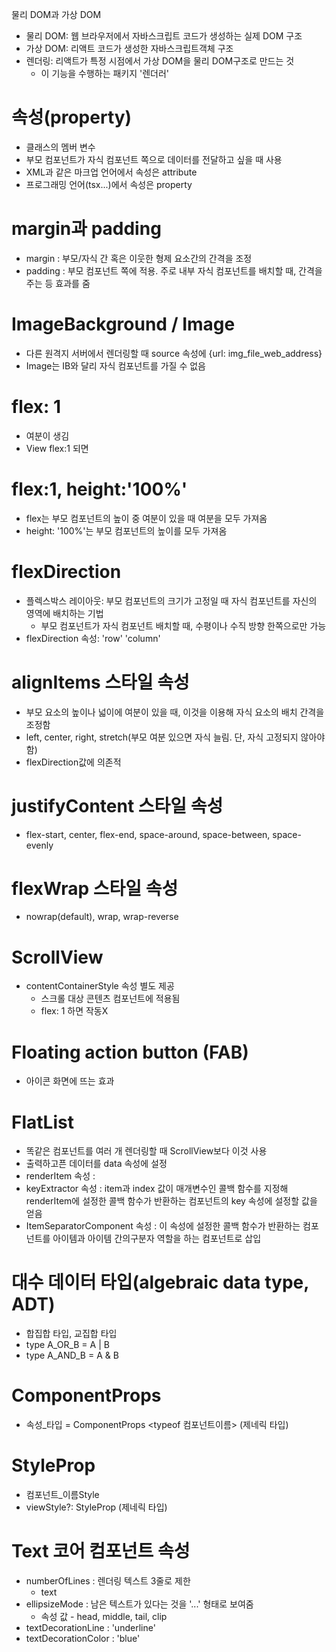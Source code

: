물리 DOM과 가상 DOM
- 물리 DOM: 웹 브라우저에서 자바스크립트 코드가 생성하는 실제 DOM 구조
- 가상 DOM: 리액트 코드가 생성한 자바스크립트객체 구조
- 렌더링: 리액트가 특정 시점에서 가상 DOM을 물리 DOM구조로 만드는 것
  - 이 기능을 수행하는 패키지 '렌더러'

# 속성(property)
- 클래스의 멤버 변수
- 부모 컴포넌트가 자식 컴포넌트 쪽으로 데이터를 전달하고 싶을 때 사용
- XML과 같은 마크업 언어에서 속성은 attribute
- 프로그래밍 언어(tsx...)에서 속성은 property

# margin과 padding
- margin : 부모/자식 간 혹은 이웃한 형제 요소간의 간격을 조정
- padding : 부모 컴포넌트 쪽에 적용. 주로 내부 자식 컴포넌트를 배치할 때, 간격을 주는 등 효과를 줌

# ImageBackground / Image
- 다른 원격지 서버에서 렌더링할 때 source 속성에 {url: img_file_web_address}
- Image는 IB와 달리 자식 컴포넌트를 가질 수 없음

# flex: 1
- 여분이 생김
- View flex:1 되면

# flex:1, height:'100%'
- flex는 부모 컴포넌트의 높이 중 여분이 있을 때 여분을 모두 가져옴
- height: '100%'는 부모 컴포넌트의 높이를 모두 가져옴

# flexDirection
- 플렉스박스 레이아웃: 부모 컴포넌트의 크기가 고정일 때 자식 컴포넌트를 자신의 영역에 배치하는 기법
  - 부모 컴포넌트가 자식 컴포넌트 배치할 때, 수평이나 수직 방향 한쪽으로만 가능
- flexDirection 속성: 'row' 'column'

# alignItems 스타일 속성
- 부모 요소의 높이나 넓이에 여분이 있을 때, 이것을 이용해 자식 요소의 배치 간격을 조정함
- left, center, right, stretch(부모 여분 있으면 자식 늘림. 단, 자식 고정되지 않아야 함)
- flexDirection값에 의존적

# justifyContent 스타일 속성
- flex-start, center, flex-end, space-around, space-between, space-evenly

# flexWrap 스타일 속성
- nowrap(default), wrap, wrap-reverse

# ScrollView
- contentContainerStyle 속성 별도 제공
  - 스크롤 대상 콘텐츠 컴포넌트에 적용됨
  - flex: 1 하면 작동X

# Floating action button (FAB)
- 아이콘 화면에 뜨는 효과

# FlatList
- 똑같은 컴포넌트를 여러 개 렌더링할 때 ScrollView보다 이것 사용
- 출력하고픈 데이터를 data 속성에 설정
- renderItem 속성 : 
- keyExtractor 속성 : item과 index 값이 매개변수인 콜백 함수를 지정해 
  renderItem에 설정한 콜백 함수가 반환하는 컴포넌트의 key 속성에 설정할 값을 얻음
- ItemSeparatorComponent 속성 : 이 속성에 설정한 콜백 함수가 반환하는 컴포넌트를 아이템과 아이템 간의구분자 역할을 하는 컴포넌트로 삽입

# 대수 데이터 타입(algebraic data type, ADT)
- 합집합 타입, 교집합 타입
- type A_OR_B = A | B
- type A_AND_B = A & B

# ComponentProps
- 속성_타입 = ComponentProps <typeof 컴포넌트이름> (제네릭 타입)

# StyleProp
- 컴포넌트_이름Style
- viewStyle?: StyleProp<ViewStyle> (제네릭 타입)

# Text 코어 컴포넌트 속성
- numberOfLines : 렌더링 텍스트 3줄로 제한
  * <Text numberOfLines={3}>text</Text>
- ellipsizeMode : 남은 텍스트가 있다는 것을 '...' 형태로 보여줌
  * 속성 값 - head, middle, tail, clip
- textDecorationLine : 'underline'
- textDecorationColor : 'blue'
